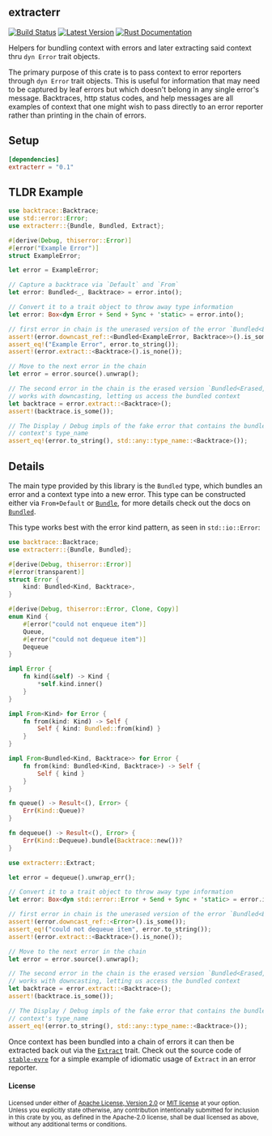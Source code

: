 ## extracterr

[![Build Status][actions-badge]][actions-url]
[![Latest Version][version-badge]][version-url]
[![Rust Documentation][docs-badge]][docs-url]

[actions-badge]: https://github.com/yaahc/extracterr/workflows/Continuous%20integration/badge.svg
[actions-url]: https://github.com/yaahc/extracterr/actions?query=workflow%3A%22Continuous+integration%22
[version-badge]: https://img.shields.io/crates/v/extracterr.svg
[version-url]: https://crates.io/crates/extracterr
[docs-badge]: https://img.shields.io/badge/docs-latest-blue.svg
[docs-url]: https://docs.rs/extracterr

Helpers for bundling context with errors and later extracting said context thru `dyn Error`
trait objects.

The primary purpose of this crate is to pass context to error reporters through `dyn Error`
trait objects. This is useful for information that may need to be captured by leaf errors but
which doesn't belong in any single error's message. Backtraces, http status codes, and help
messages are all examples of context that one might wish to pass directly to an error reporter
rather than printing in the chain of errors.

## Setup

```toml
[dependencies]
extracterr = "0.1"
```

## TLDR Example

```rust
use backtrace::Backtrace;
use std::error::Error;
use extracterr::{Bundle, Bundled, Extract};

#[derive(Debug, thiserror::Error)]
#[error("Example Error")]
struct ExampleError;

let error = ExampleError;

// Capture a backtrace via `Default` and `From`
let error: Bundled<_, Backtrace> = error.into();

// Convert it to a trait object to throw away type information
let error: Box<dyn Error + Send + Sync + 'static> = error.into();

// first error in chain is the unerased version of the error `Bundled<ExampleError, Backtrace>`
assert!(error.downcast_ref::<Bundled<ExampleError, Backtrace>>().is_some());
assert_eq!("Example Error", error.to_string());
assert!(error.extract::<Backtrace>().is_none());

// Move to the next error in the chain
let error = error.source().unwrap();

// The second error in the chain is the erased version `Bundled<Erased, Backtrace>` which now
// works with downcasting, letting us access the bundled context
let backtrace = error.extract::<Backtrace>();
assert!(backtrace.is_some());

// The Display / Debug impls of the fake error that contains the bundled context print the
// context's type_name
assert_eq!(error.to_string(), std::any::type_name::<Backtrace>());
```

## Details

The main type provided by this library is the `Bundled` type, which bundles an error and a
context type into a new error. This type can be constructed either via `From+Default` or
[`Bundle`], for more details check out the docs on [`Bundled`].

This type works best with the error kind pattern, as seen in `std::io::Error`:

```rust
use backtrace::Backtrace;
use extracterr::{Bundle, Bundled};

#[derive(Debug, thiserror::Error)]
#[error(transparent)]
struct Error {
    kind: Bundled<Kind, Backtrace>,
}

#[derive(Debug, thiserror::Error, Clone, Copy)]
enum Kind {
    #[error("could not enqueue item")]
    Queue,
    #[error("could not dequeue item")]
    Dequeue
}

impl Error {
    fn kind(&self) -> Kind {
        *self.kind.inner()
    }
}

impl From<Kind> for Error {
    fn from(kind: Kind) -> Self {
        Self { kind: Bundled::from(kind) }
    }
}

impl From<Bundled<Kind, Backtrace>> for Error {
    fn from(kind: Bundled<Kind, Backtrace>) -> Self {
        Self { kind }
    }
}

fn queue() -> Result<(), Error> {
    Err(Kind::Queue)?
}

fn dequeue() -> Result<(), Error> {
    Err(Kind::Dequeue).bundle(Backtrace::new())?
}

use extracterr::Extract;

let error = dequeue().unwrap_err();

// Convert it to a trait object to throw away type information
let error: Box<dyn std::error::Error + Send + Sync + 'static> = error.into();

// first error in chain is the unerased version of the error `Bundled<ExampleError, Backtrace>`
assert!(error.downcast_ref::<Error>().is_some());
assert_eq!("could not dequeue item", error.to_string());
assert!(error.extract::<Backtrace>().is_none());

// Move to the next error in the chain
let error = error.source().unwrap();

// The second error in the chain is the erased version `Bundled<Erased, Backtrace>` which now
// works with downcasting, letting us access the bundled context
let backtrace = error.extract::<Backtrace>();
assert!(backtrace.is_some());

// The Display / Debug impls of the fake error that contains the bundled context print the
// context's type_name
assert_eq!(error.to_string(), std::any::type_name::<Backtrace>());
```

Once context has been bundled into a chain of errors it can then be extracted back out via the
[`Extract`] trait. Check out the source code of [`stable-eyre`] for a simple example of
idiomatic usage of `Extract` in an error reporter.

[`Bundle`]: trait.Bundle.html
[`Bundled`]: struct.Bundled.html
[`Extract`]: trait.Extract.html
[`stable-eyre`]: https://github.com/yaahc/stable-eyre

#### License

<sup>
Licensed under either of <a href="LICENSE-APACHE">Apache License, Version
2.0</a> or <a href="LICENSE-MIT">MIT license</a> at your option.
</sup>

<br>

<sub>
Unless you explicitly state otherwise, any contribution intentionally submitted
for inclusion in this crate by you, as defined in the Apache-2.0 license, shall
be dual licensed as above, without any additional terms or conditions.
</sub>
